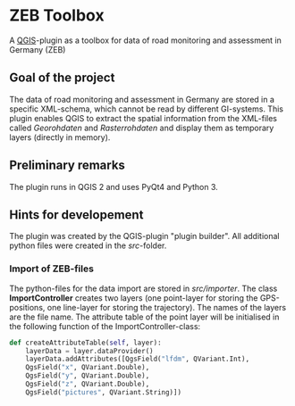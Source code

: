 # ZEB Toolbox
A <a href="https://github.com/qgis/QGIS">QGIS</a>-plugin as a toolbox for data of road monitoring and assessment in Germany (ZEB)

## Goal of the project
The data of road monitoring and assessment in Germany are stored in a specific XML-schema, which cannot be read by different GI-systems. This plugin enables QGIS to extract the spatial information from the XML-files called <i>Georohdaten</i> and <i>Rasterrohdaten</i> and display them as temporary layers (directly in memory).

## Preliminary remarks
The plugin runs in QGIS 2 and uses PyQt4 and Python 3.

## Hints for developement
The plugin was created by the QGIS-plugin "plugin builder". All additional python files were created in the <i>src</i>-folder.

### Import of ZEB-files
The python-files for the data import are stored in <i>src/importer</i>. The class <b>ImportController</b> creates two layers (one point-layer for storing the GPS-positions, one line-layer for storing the trajectory). The names of the layers are the file name. The attribute table of the point layer will be initialised in the following function of the ImportController-class:
```python
def createAttributeTable(self, layer):
    layerData = layer.dataProvider()
    layerData.addAttributes([QgsField("lfdm", QVariant.Int),
    QgsField("x", QVariant.Double),
    QgsField("y", QVariant.Double),
    QgsField("z", QVariant.Double),
    QgsField("pictures", QVariant.String)])
```

